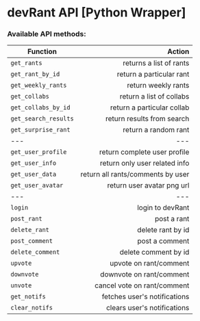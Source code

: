# devRant API [Python Wrapper]

### Available API methods:

| Function             |                             Action |
|----------------------|-----------------------------------:|
| `get_rants`          |            returns a list of rants |
| `get_rant_by_id`     |           return a particular rant |
| `get_weekly_rants`   |                return weekly rants |
| `get_collabs`        |           return a list of collabs |
| `get_collabs_by_id`  |         return a particular collab |
| `get_search_results` |         return results from search |
| `get_surprise_rant`  |               return a random rant |
| ---                  |                                --- |
| `get_user_profile`   |       return complete user profile |
| `get_user_info`      |      return only user related info |
| `get_user_data`      |  return all rants/comments by user |
| `get_user_avatar`    |         return user avatar png url |
| ---                  |                                --- |
| `login`              |                   login to devRant |
| `post_rant`          |                        post a rant |
| `delete_rant`        |                  delete rant by id |
| `post_comment`       |                     post a comment |
| `delete_comment`     |               delete comment by id |
| `upvote`             |             upvote on rant/comment |
| `downvote`           |           downvote on rant/comment |
| `unvote`             |        cancel vote on rant/comment |
| `get_notifs`         |       fetches user's notifications |
| `clear_notifs`       |        clears user's notifications |
